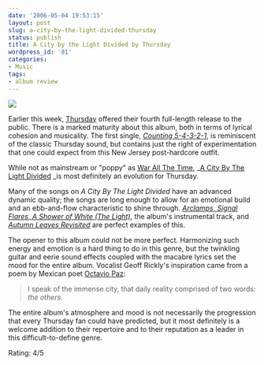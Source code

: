 ```yaml
---
date: '2006-05-04 19:53:15'
layout: post
slug: a-city-by-the-light-divided-thursday
status: publish
title: A City by the Light Divided by Thursday
wordpress_id: '81'
categories:
- Music
tags:
- album review
---
```


[![](http://thomas.fiveuptons.com/images/album/thursday-a_city_by_the_light_divided_2006.jpg)](http://www.amazon.com/gp/product/B000EZ903Y/sr=8-1/qid=1146784856/ref=pd_bbs_1/002-9689860-5192061?%5Fencoding=UTF8)



Earlier this week, [Thursday](http://www.last.fm/music/Thursday/) offered their fourth full-length release to the public.  There is a marked maturity about this album, both in terms of lyrical cohesion and musicality.  The first single, _[Counting 5-4-3-2-1](http://www.last.fm/music/Thursday/_/Counting+5-4-3-2-1)_, is reminiscent of the classic Thursday sound, but contains just the right of experimentation that one could expect from this New Jersey post-hardcore outfit.

While not as mainstream or "poppy" as [War All The Time](http://www.last.fm/music/Thursday/War+All+the+Time), _[A City By The Light Divided](http://www.last.fm/music/Thursday/A+City+by+the+Light+Divided) _is most definitely an evolution for Thursday.

Many of the songs on _A City By The Light Divided_ have an advanced dynamic quality; the songs are long enough to allow for an emotional build and an ebb-and-flow characteristic to shine through.  _[Arclamps, Signal Flares, A Shower of White (The Light)](http://www.last.fm/music/Thursday/_/Arc-Lamps%2C+Signal+Flares%2C+A+Shower+Of+White+%28The+Light%29)_, the album's instrumental track, and _[Autumn Leaves Revisited](http://www.last.fm/music/Thursday/_/Autumn+Leaves+Revisited)_ are perfect examples of this.

The opener to this album could not be more perfect.  Harmonizing such energy and emotion is a hard thing to do in this genre, but the twinkling guitar and eerie sound effects coupled with the macabre lyrics set the mood for the entire album.  Vocalist Geoff Rickly's inspiration came from a poem by Mexican poet [Octavio Paz](http://en.wikipedia.org/wiki/Octavio_Paz):



> I speak of the immense city, that daily reality comprised of two words: _the others._



The entire album's atmosphere and mood is not necessarily the progression that every Thursday fan could have predicted, but it most definitely is a welcome addition to their repertoire and to their reputation as a leader in this  difficult-to-define genre.

Rating: 4/5
